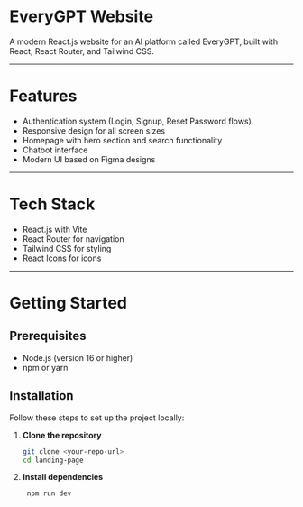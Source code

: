 # EveryGPT Website

A modern React.js website for an AI platform called EveryGPT, built with React, React Router, and Tailwind CSS.

---

# Features

- Authentication system (Login, Signup, Reset Password flows)  
- Responsive design for all screen sizes  
- Homepage with hero section and search functionality  
- Chatbot interface  
- Modern UI based on Figma designs  

---

# Tech Stack

- React.js with Vite  
- React Router for navigation  
- Tailwind CSS for styling  
- React Icons for icons  

---

# Getting Started

## Prerequisites

- Node.js (version 16 or higher)  
- npm or yarn  

## Installation

Follow these steps to set up the project locally:

1. **Clone the repository**  
   ```bash
   git clone <your-repo-url>
   cd landing-page
2. **Install dependencies**
    ```bash
     npm run dev

